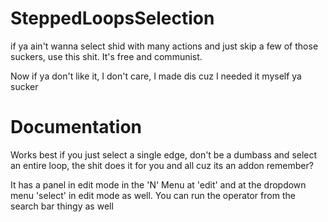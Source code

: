 # SteppedLoopsSelection
if ya ain't wanna select shid with many actions and just skip a few of those suckers, use this shit. It's free and communist.

Now if ya don't like it, I don't care, I made dis cuz I needed it myself ya sucker


# Documentation
Works best if you just select a single edge, don't be a dumbass and select an entire loop, the shit does it for you and all cuz its an addon remember?

It has a panel in edit mode in the 'N' Menu at 'edit' and at the dropdown menu 'select' in edit mode as well. You can run the operator from the search bar thingy as well 

